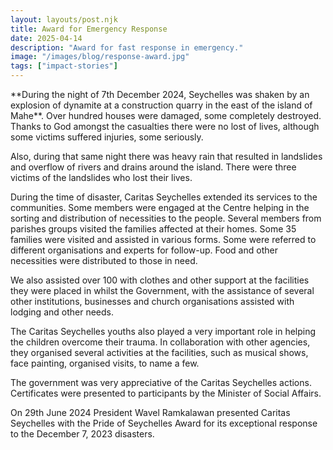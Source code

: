 ```yaml
---
layout: layouts/post.njk
title: Award for Emergency Response
date: 2025-04-14
description: "Award for fast response in emergency."
image: "/images/blog/response-award.jpg"
tags: ["impact-stories"]
---
```


<p>
  **During the night of 7th December 2024, Seychelles was shaken by an explosion of dynamite at a construction quarry in the east of the island of Mahe**. Over hundred houses were damaged, some completely destroyed.  Thanks to God amongst the casualties there were no lost of lives, although some victims suffered injuries, some seriously.
</p>
<p>
  Also, during that same night there was heavy rain that resulted in landslides and overflow of rivers and drains around the island.  There were three victims of the landslides who lost their lives.
</p>
<p> 
  During the time of disaster, Caritas Seychelles extended its services to the communities.  Some members were engaged at the Centre helping in the sorting and distribution of necessities to the people. Several members from parishes groups visited the families affected at their homes.  Some 35 families were visited and assisted in various forms.  Some were referred to different organisations and experts for follow-up.   Food and other necessities were distributed to those in need.
</p>
<p>
  We also assisted over 100 with clothes and other support at the facilities they were placed in whilst the Government, with the assistance of several other institutions, businesses and church organisations assisted with lodging and other needs.
</p>
<p>
  The Caritas Seychelles youths also played a very important role in helping the children overcome their trauma.  In collaboration with other agencies, they organised several activities at the facilities, such as musical shows, face painting, organised visits, to name a few.
</p>
<p>
  The government was very appreciative of the Caritas Seychelles actions.  Certificates were presented to participants by the Minister of Social Affairs.
</p>
<p> 
  On 29th June 2024 President Wavel Ramkalawan presented Caritas Seychelles with the Pride of Seychelles Award for its exceptional response to the December 7, 2023 disasters.
</p>
